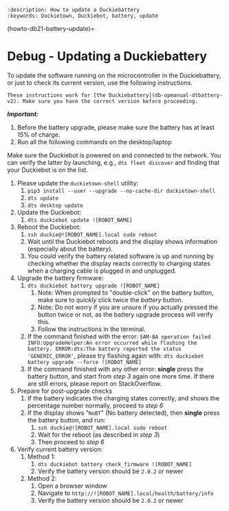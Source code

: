 ```{seo}
:description: How to update a Duckiebattery
:keywords: Duckietown, Duckiebot, battery, update
```

(howto-db21-battery-update)=
# Debug - Updating a Duckiebattery

To update the software running on the microcontroller in the Duckiebattery, or just to check its current version, use the following instructions.

```{note}
These instructions work for [the Duckiebattery](db-opmanual-dtbattery-v2). Make sure you have the correct version before proceeding. 
```

***Important:***

1. Before the battery upgrade, please make sure the battery has at least 15% of charge.
2. Run all the following commands on the desktop/laptop

Make sure the Duckiebot is powered on and connected to the network. 
You can verify the latter by launching, e.g., `dts fleet discover` and finding that your Duckiebot is on the list.

1. Please update the `duckietown-shell` utility:
    1. `pip3 install --user --upgrade --no-cache-dir duckietown-shell`
    2. `dts update`
    3. `dts desktop update`
2. Update the Duckiebot:
    1. `dts duckiebot update ![ROBOT_NAME]`
3. Reboot the Duckiebot:
    1. `ssh duckie@![ROBOT_NAME].local sudo reboot`
    2. Wait until the Duckiebot reboots and the display shows information (especially about the battery).
    3. You could verify the battery related software is up and running by checking  whether the display reacts correctly to charging states when a charging cable is plugged in and unplugged.
4. Upgrade the battery firmware:
    1. `dts duckiebot battery upgrade ![ROBOT_NAME]`
        1. Note: When prompted to "double-click" on the battery button, make sure to _quickly_ click twice the _battery_ button.
        2. Note: Do not worry if you are unsure if you actually pressed the button twice or not, as the battery upgrade process will verify this.
        3. Follow the instructions in the terminal.
    2. If the command finished with the error: ```SAM-BA operation failed INFO:UpgradeHelper:An error occurred while flashing the battery. ERROR:dts:The battery reported the status 'GENERIC_ERROR'```, please try flashing again with: `dts duckiebot battery upgrade --force ![ROBOT_NAME]`
    3. If the command finished with any other error: **single** press the battery button, and start from _step 3_ again one more time. If there are still errors, please report on StackOverflow.
5. Prepare for post-upgrade checks
    1. If the battery indicates the charging states correctly, and shows the percentage number normally, proceed to _step 6_
    2. If the display shows "`NoBT`" (No battery detected), then **single** press the battery button, and run:
        1. `ssh duckie@![ROBOT_NAME].local sudo reboot`
        2. Wait for the reboot (as described in _step 3_)
        3. Then proceed to _step 6_
6. Verify current battery version:
    1. Method 1:
        1. `dts duckiebot battery check_firmware ![ROBOT_NAME]`
        2. Verify the battery version should be `2.0.2` or newer
    2. Method 2:
        1. Open a browser window
        2. Navigate to `http://![ROBOT_NAME].local/health/battery/info`
        3. Verify the battery version should be `2.0.2` or newer